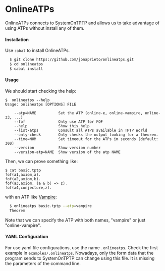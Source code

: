 # OnlineATPs

OnlineATPs connects to [SystemOnTPTP](http://www.cs.miami.edu/~tptp/cgi-bin/SystemOnTPTP)
and allows us to take advantage of using ATPs without install any of them.

#### Installation

Use `cabal` to install OnlineATPs.

```bash
  $ git clone https://github.com/jonaprieto/onlineatps.git
  $ cd onlineatps
  $ cabal install
```

#### Usage

We should start checking the help:

```
$  onlineatps --help
Usage: onlineatps [OPTIONS] FILE

    --atp=NAME          Set the ATP (online-e, online-vampire, online-z3, ...)
    --fof               Only use ATP for FOF
    --help              Show this help
    --list-atps         Consult all ATPs available in TPTP World
    --only-check        Only checks the output looking for a theorem.
    --time=NUM          Set timeout for the ATPs in seconds (default: 300)
    --version           Show version number
    --version-atp=NAME  Show version of the atp NAME
```

Then, we can prove something like:

```
$ cat basic.tptp
fof(a1,axiom,a).
fof(a2,axiom,b).
fof(a3,axiom, (a & b) => z).
fof(a4,conjecture,z).
```
with an ATP like [Vampire](http://www.vprover.org):

```bash
  $ onlineatps basic.tptp --atp=vampire
  Theorem
```

Note that we can specify the ATP with both names, "vampire" or just "online-vampire".

#### YAML Configuration

For use yaml file configurations, use the name `.onlineatps`.
Check the first example in `examples/.onlineatps`. Nowadays, only the form data
that the program sends to SystemOnTPTP can change using this file. It is
missing the parameters of the command line.
